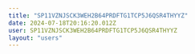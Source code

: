 ```yaml
---
title: "SP11VZNJSCK3WEH2B64PRDFTG1TCP5J6QSR4THYYZ"
date: 2024-07-18T20:16:20.012Z
user: SP11VZNJSCK3WEH2B64PRDFTG1TCP5J6QSR4THYYZ
layout: "users"
---
```

    